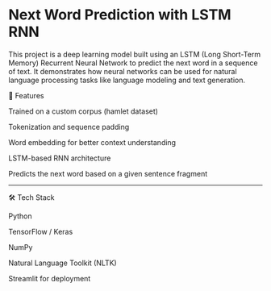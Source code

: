 # Next Word Prediction with LSTM RNN

This project is a deep learning model built using an LSTM (Long Short-Term Memory) Recurrent Neural Network to predict the next word in a sequence of text. It demonstrates how neural networks can be used for natural language processing tasks like language modeling and text generation.

📌 Features

Trained on a custom corpus (hamlet dataset)

Tokenization and sequence padding

Word embedding for better context understanding

LSTM-based RNN architecture

Predicts the next word based on a given sentence fragment

-------------------------------------------------------------------------

🛠️ Tech Stack

Python

TensorFlow / Keras 

NumPy

Natural Language Toolkit (NLTK) 

Streamlit for deployment
